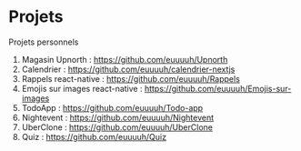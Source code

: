 # Projets
Projets personnels

1. Magasin Upnorth : https://github.com/euuuuh/Upnorth
2. Calendrier : https://github.com/euuuuh/calendrier-nextjs
3. Rappels react-native : https://github.com/euuuuh/Rappels
4. Emojis sur images react-native : https://github.com/euuuuh/Emojis-sur-images
4. TodoApp : https://github.com/euuuuh/Todo-app
5. Nightevent : https://github.com/euuuuh/Nightevent
6. UberClone : https://github.com/euuuuh/UberClone
7. Quiz : https://github.com/euuuuh/Quiz
